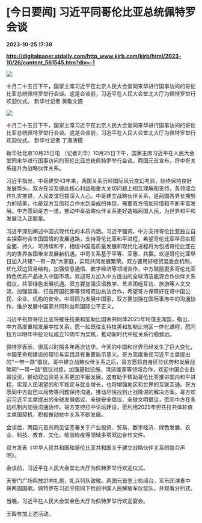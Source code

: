 # [今日要闻] 习近平同哥伦比亚总统佩特罗会谈

**2023-10-25 17:39**

**http://digitalpaper.stdaily.com/http_www.kjrb.com/kjrb/html/2023-10/26/content_561545.htm?div=-1**

![](http://digitalpaper.stdaily.com/http_www.kjrb.com/kjrb/images/2023-10/26/01/3546886_zhangjy_1698247625340_b.jpg)

十月二十五日下午，国家主席习近平在北京人民大会堂同来华进行国事访问的哥伦比亚总统佩特罗举行会谈。这是会谈前，习近平在人民大会堂北大厅为佩特罗举行欢迎仪式。 新华社记者 黄敬文摄

![](http://digitalpaper.stdaily.com/http_www.kjrb.com/kjrb/images/2023-10/26/01/3546885_zhangjy_1698248705619_b.jpg)

十月二十五日下午，国家主席习近平在北京人民大会堂同来华进行国事访问的哥伦比亚总统佩特罗举行会谈。这是会谈前，习近平在人民大会堂北大厅为佩特罗举行欢迎仪式。 新华社记者 丁海涛摄

 新华社北京10月25日电 （记者刘华）10月25日下午，国家主席习近平在人民大会堂同来华进行国事访问的哥伦比亚总统佩特罗举行会谈。两国元首宣布，将中哥关系提升为战略伙伴关系。

 习近平指出，中哥建交43年来，两国关系历经国际风云变幻考验，始终保持良好发展势头。双方在涉及彼此核心利益和重大关切问题上相互理解和支持，各领域合作扎实推进，人民友谊日益深入人心。中哥建立战略伙伴关系，是两国各界长期努力的结果，也是双方互信和合作水到渠成的体现，需要双方倍加珍惜和不断丰富发展。中方愿同哥方一道，推动中哥战略伙伴关系更好造福两国人民，为世界和平和发展注入正能量。

 习近平深刻阐述中国式现代化的本质内涵。习近平强调，中方支持哥伦比亚独立自主探索符合本国国情的发展道路，支持哥伦比亚和平进程，希望哥伦比亚早日实现全面、持久、可持续和平，相信中国高质量发展和现代化进程将为包括哥伦比亚在内的世界各国带来发展新机遇。中哥关系基于平等、互惠、共赢。欢迎哥伦比亚早日加入共建“一带一路”大家庭，实现共同发展繁荣。双方要用好经贸混委会机制，优化双边贸易结构，加强信息通信、数字经济等领域合作，中方鼓励更多哥伦比亚特色优质产品进入中国市场。欢迎哥方加入中方提出的全球清洁能源合作伙伴关系倡议，共享绿色发展机遇。双方要加强汉语教学、艺术团组互访、旅游等人文交流，加强禁毒、打击跨国犯罪等领域双边执法合作，希望哥方保障好在哥中国公民、企业、机构的安全。中哥同为发展中国家，双方要加强在国际事务中的沟通协作，维护发展中国家共同利益和国际公平正义。

 习近平祝贺哥伦比亚将接任拉美和加勒比国家共同体2025年轮值主席国，指出，中方高度重视发展中拉关系，愿一如既往支持拉美和加勒比地区一体化进程，愿同拉方以明年中拉论坛成立10周年为契机，推动新时代中拉关系行稳致远。

 佩特罗表示，很高兴时隔多年再次访华，今天的中国和世界已经发生了巨大变化，中国革命和建设的理论与实践具有重要启示意义。哥方高度重视习近平主席提出的“一带一路”倡议。哥中建立战略伙伴关系之后，哥方愿将自身区位优势和发展战略同“一带一路”倡议对接，加强基础设施、清洁能源等领域合作，欢迎中国企业赴哥投资，推动双边贸易关系更加平衡发展，这有助于帮助哥伦比亚推进国内和平进程，实现人民渴望的和平稳定与就业增长，也将增强地区和世界的互联互通。哥方愿同中方就巴以局势等问题保持沟通，推动尽快找到止战降温的解决方案。哥方欢迎习近平主席提出的全球发展倡议、全球安全倡议、全球文明倡议，愿同中方在多边机制内加强沟通协作。哥方支持拉中论坛建设，愿利用2025年担任拉共体轮值主席国契机，积极推动拉中关系不断发展。

 会谈后，两国元首共同见证签署关于产业投资、贸易、数字经济、绿色发展、农业、科技、教育、文化、检验检疫等领域多项双边合作文件。

 双方发表《中华人民共和国和哥伦比亚共和国关于建立战略伙伴关系的联合声明》。

 会谈前，习近平在人民大会堂北大厅为佩特罗举行欢迎仪式。

 天安门广场鸣放21响礼炮，礼兵列队致敬。两国元首登上检阅台，军乐团演奏中哥两国国歌。佩特罗在习近平陪同下检阅中国人民解放军仪仗队，并观看分列式。

 当晚，习近平在人民大会堂金色大厅为佩特罗举行欢迎宴会。

 王毅参加上述活动。